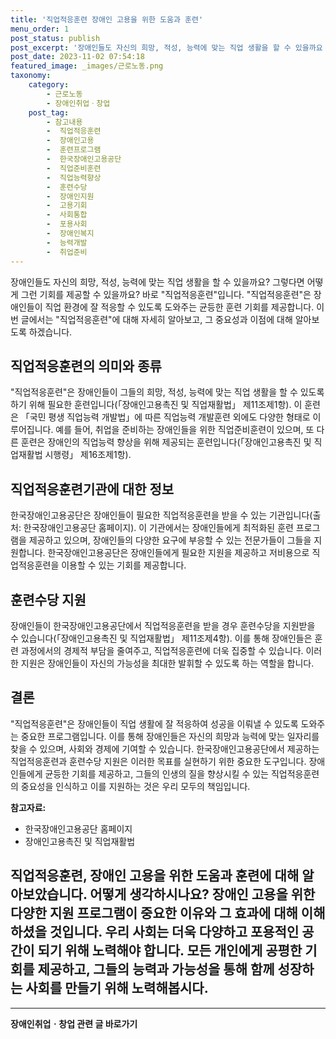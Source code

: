 ```yaml
---
title: '직업적응훈련 장애인 고용을 위한 도움과 훈련'
menu_order: 1
post_status: publish
post_excerpt: '장애인들도 자신의 희망, 적성, 능력에 맞는 직업 생활을 할 수 있을까요  그렇다면 어떻게 그런 기회를 제공할 수 있을까요  바로  직업적응훈련 입니다.  직업적응훈련 은 장애인들이 직업 환경에 잘 적응할 수 있도록 도와주는 균등한 훈련 기회를 제공합니다. 이번 글에서는  직업적응훈련 에 대해 자세히 알아보고, 그 중요성과 이점에 대해 알아보도록 하겠습니다.'
post_date: 2023-11-02 07:54:18
featured_image: _images/근로노동.png
taxonomy:
    category:
        - 근로노동
        - 장애인취업ㆍ창업
    post_tag:
        - 참고내용
        -  직업적응훈련
        -  장애인고용
        -  훈련프로그램
        -  한국장애인고용공단
        -  직업준비훈련
        -  직업능력향상
        -  훈련수당
        -  장애인지원
        -  고용기회
        -  사회통합
        -  포용사회
        -  장애인복지
        -  능력개발
        -  취업준비
---
```




장애인들도 자신의 희망, 적성, 능력에 맞는 직업 생활을 할 수 있을까요? 그렇다면 어떻게 그런 기회를 제공할 수 있을까요? 바로 "직업적응훈련"입니다. "직업적응훈련"은 장애인들이 직업 환경에 잘 적응할 수 있도록 도와주는 균등한 훈련 기회를 제공합니다. 이번 글에서는 "직업적응훈련"에 대해 자세히 알아보고, 그 중요성과 이점에 대해 알아보도록 하겠습니다.

## 직업적응훈련의 의미와 종류

"직업적응훈련"은 장애인들이 그들의 희망, 적성, 능력에 맞는 직업 생활을 할 수 있도록 하기 위해 필요한 훈련입니다(「장애인고용촉진 및 직업재활법」 제11조제1항). 이 훈련은 「국민 평생 직업능력 개발법」에 따른 직업능력 개발훈련 외에도 다양한 형태로 이루어집니다. 예를 들어, 취업을 준비하는 장애인들을 위한 직업준비훈련이 있으며, 또 다른 훈련은 장애인의 직업능력 향상을 위해 제공되는 훈련입니다(「장애인고용촉진 및 직업재활법 시행령」 제16조제1항).

## 직업적응훈련기관에 대한 정보

한국장애인고용공단은 장애인들이 필요한 직업적응훈련을 받을 수 있는 기관입니다(출처: 한국장애인고용공단 홈페이지). 이 기관에서는 장애인들에게 최적화된 훈련 프로그램을 제공하고 있으며, 장애인들의 다양한 요구에 부응할 수 있는 전문가들이 그들을 지원합니다. 한국장애인고용공단은 장애인들에게 필요한 지원을 제공하고 저비용으로 직업적응훈련을 이용할 수 있는 기회를 제공합니다.

## 훈련수당 지원

장애인들이 한국장애인고용공단에서 직업적응훈련을 받을 경우 훈련수당을 지원받을 수 있습니다(「장애인고용촉진 및 직업재활법」 제11조제4항). 이를 통해 장애인들은 훈련 과정에서의 경제적 부담을 줄여주고, 직업적응훈련에 더욱 집중할 수 있습니다. 이러한 지원은 장애인들이 자신의 가능성을 최대한 발휘할 수 있도록 하는 역할을 합니다.

## 결론

"직업적응훈련"은 장애인들이 직업 생활에 잘 적응하여 성공을 이뤄낼 수 있도록 도와주는 중요한 프로그램입니다. 이를 통해 장애인들은 자신의 희망과 능력에 맞는 일자리를 찾을 수 있으며, 사회와 경제에 기여할 수 있습니다. 한국장애인고용공단에서 제공하는 직업적응훈련과 훈련수당 지원은 이러한 목표를 실현하기 위한 중요한 도구입니다. 장애인들에게 균등한 기회를 제공하고, 그들의 인생의 질을 향상시킬 수 있는 직업적응훈련의 중요성을 인식하고 이를 지원하는 것은 우리 모두의 책임입니다.

**참고자료:**
- 한국장애인고용공단 홈페이지
- 장애인고용촉진 및 직업재활법

## 직업적응훈련, 장애인 고용을 위한 도움과 훈련에 대해 알아보았습니다. 어떻게 생각하시나요? 장애인 고용을 위한 다양한 지원 프로그램이 중요한 이유와 그 효과에 대해 이해하셨을 것입니다. 우리 사회는 더욱 다양하고 포용적인 공간이 되기 위해 노력해야 합니다. 모든 개인에게 공평한 기회를 제공하고, 그들의 능력과 가능성을 통해 함께 성장하는 사회를 만들기 위해 노력해봅시다.
<!-- wp:separator -->
<hr class="wp-block-separator has-alpha-channel-opacity"/>
<!-- /wp:separator -->

<!-- wp:group {"backgroundColor":"base","layout":{"type":"constrained"}} -->
<div class="wp-block-group has-base-background-color has-background"><!-- wp:paragraph {"align":"center","fontSize":"medium"} -->
<p class="has-text-align-center has-large-font-size"><strong>장애인취업ㆍ창업 관련 글 바로가기</strong></p>
<!-- /wp:paragraph -->


<!-- wp:latest-posts
{"categories":[{"id":12749,"count":19,"description":"","link":"https://uknowlaw.com/category/%ec%9e%a5%ec%95%a0%ec%9d%b8%ec%b7%a8%ec%97%85%e3%86%8d%ec%b0%bd%ec%97%85/","name":"장애인취업ㆍ창업","slug":"장애인취업ㆍ창업","taxonomy":"category","parent":0,"meta":[],"_links":{"self":[{"href":"https://uknowlaw.com/wp-json/wp/v2/categories/12749"}],"collection":[{"href":"https://uknowlaw.com/wp-json/wp/v2/categories"}],"about":[{"href":"https://uknowlaw.com/wp-json/wp/v2/taxonomies/category"}],"wp:post_type":[{"href":"https://uknowlaw.com/wp-json/wp/v2/posts?categories=12749"}],"curies":[{"name":"wp","href":"https://api.w.org/{rel}","templated":true}]}}],"postsToShow":100,"excerptLength":28,"postLayout":"grid","columns":2,"featuredImageAlign":"left","featuredImageSizeSlug":"large","fontSize":18px} /--></div>
<!-- /wp:group -->